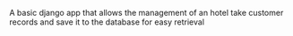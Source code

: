 A basic django app that allows the management of an hotel take customer records and save it to the database for easy retrieval
